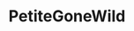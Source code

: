 ---
title: PetiteGoneWild
crosslinks:
- funsizedasian
- Dollywinks
- gonewild
- JacquelineDevries
- Countrygirl92
- virtualgeisha
- JulieKennedy
- sw33tandslutty
- MaxineSapphire
- gonewildcurvy
- GoneErotic
- TinyTits
- simps
- emmaculate
- AsiansGoneWild
- Amateur
- GoneWildSmiles
- stocking_paradise
- iliketakeoutfood
---